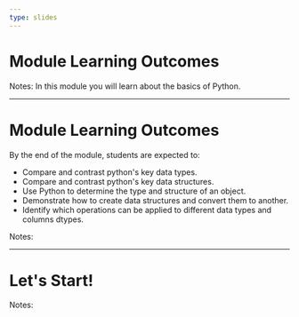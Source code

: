```yaml
---
type: slides
---
```


# Module Learning Outcomes

Notes: In this module you will learn about the basics of Python. 


---

# Module Learning Outcomes

By the end of the module, students are expected to:

- Compare and contrast python's key data types.
- Compare and contrast python's key data structures. 
- Use Python to determine the type and structure of an object.
- Demonstrate how to create data structures and convert them to another.
- Identify which operations can be applied to different data types and columns dtypes. 


Notes: <br>

---

# Let's Start!

Notes: 

<br>
